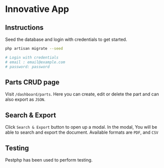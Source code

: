 # Innovative App

## Instructions

Seed the database and login with credentials to get started.

```sh
php artisan migrate --seed

# Login with credentials
# email : email@example.com
# password: password
```

## Parts CRUD page

Visit `/dashboard/parts`. Here you can create, edit or delete the part and can also export as `JSON`.

## Search & Export

Click `Search & Export` button to open up a modal. In the modal, You will be able to search and export the document. Available formats are `PDF`, and `CSV`

## Testing

Pestphp has been used to perform testing.